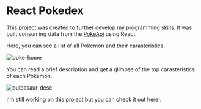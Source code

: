 # React Pokedex

This project was created to further develop my programming skills. It was built consuming data from the [PokeApi](https://pokeapi.co/) using React.

Here, you can see a list of all Pokemon and their carasteristics.

![poke-home](https://user-images.githubusercontent.com/44882277/189419822-1f46f5a7-207d-45c9-978f-3acd5f32128f.jpg)

You can read a brief description and get a glimpse of the top carasteristics of each Pokemon.

![bulbasaur-desc](https://user-images.githubusercontent.com/44882277/189420060-5d3a738f-3df9-44f7-bda0-5c3f0a8d73df.jpg)

I'm still working on this project but you can check it out [here!](https://noeliarios.github.io/React-Pokedex/).
